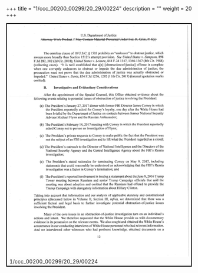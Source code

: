 +++
title = "1/ccc_00200_00299/20_29/00224"
description = ""
weight = 20
+++

<table style="border:2px solid black;max-width:800px;max-height:800px;" 
><tr><td>
<img class="center-fit-jpg"
src="/jpg_/jpg_mueller_report_searchable_224.jpg">
1/ccc_00200_00299/20_29/00224
</img></td></tr></table>
